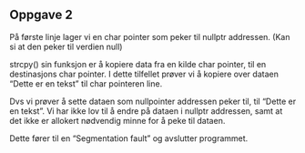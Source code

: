 ## Oppgave 2

På første linje lager vi en char pointer som peker til nullptr addressen. (Kan si at den peker til verdien null)

strcpy() sin funksjon er å kopiere data fra en kilde char pointer, til en destinasjons char pointer. I dette tilfellet prøver vi å kopiere over dataen “Dette er en tekst” til char pointeren line. 

Dvs vi prøver å sette dataen som nullpointer addressen peker til, til “Dette er en tekst”. Vi har ikke lov til å endre på dataen i nullptr addressen, samt at det ikke er allokert nødvendig minne for å peke til dataen. 

Dette fører til en “Segmentation fault” og avslutter programmet.
